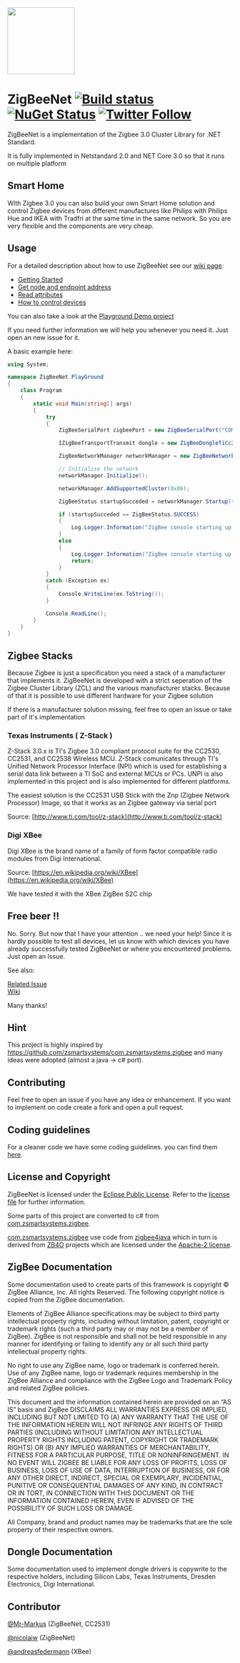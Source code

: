 <img src="https://github.com/Mr-Markus/ZigbeeNet/blob/master/icon.png" width="150px" />

# ZigBeeNet [![Build status](https://ci.appveyor.com/api/projects/status/o2x3lg7eo46jl2j5/branch/master?svg=true)](https://ci.appveyor.com/project/Mr-Markus/zigbeenet-mlw5f/branch/master) [![NuGet Status](https://img.shields.io/nuget/v/ZigBeeNet.svg?style=flat)](https://www.nuget.org/packages/ZigBeeNet) [![Twitter Follow](https://img.shields.io/twitter/follow/Zigbee_Net.svg?style=social)](https://twitter.com/Zigbee_Net)

ZigBeeNet is a implementation of the Zigbee 3.0 Cluster Library for .NET Standard.

It is fully implemented in Netstandard 2.0 and NET Core 3.0 so that it runs on multiple platform

## Smart Home

With Zigbee 3.0 you can also build your own Smart Home solution and control Zigbee devices from different manufactures like Philips with Philips Hue and IKEA with Tradfri at the same time in the same network. So you are very flexible and the components are very cheap.

## Usage

For a detailed description about how to use ZigBeeNet see our [wiki page](https://github.com/Mr-Markus/ZigbeeNet/wiki):

- [Getting Started](https://github.com/Mr-Markus/ZigbeeNet/wiki/Getting-started)
- [Get node and endpoint address](https://github.com/Mr-Markus/ZigbeeNet/wiki/Get-node-and-endpoint-address)
- [Read attributes](https://github.com/Mr-Markus/ZigbeeNet/wiki/Read-attributes)
- [How to control devices](https://github.com/Mr-Markus/ZigbeeNet/wiki/How-to-control-devices)

You can also take a look at the [Playground Demo project](https://github.com/Mr-Markus/ZigbeeNet/blob/develop/samples/ZigBeeNet.PlayGround/Program.cs)

If you need further information we will help you whenever you need it. Just open an new issue for it.

A basic example here:

```cs
using System;

namespace ZigBeeNet.PlayGround
{
    class Program
    {
        static void Main(string[] args)
        {
            try
            {
                ZigBeeSerialPort zigbeePort = new ZigBeeSerialPort("COM4");

                IZigBeeTransportTransmit dongle = new ZigBeeDongleTiCc2531(zigbeePort);

                ZigBeeNetworkManager networkManager = new ZigBeeNetworkManager(dongle);

                // Initialise the network
                networkManager.Initialize();

                networkManager.AddSupportedCluster(0x06);

                ZigBeeStatus startupSucceded = networkManager.Startup(false);

                if (startupSucceded == ZigBeeStatus.SUCCESS)
                {
                    Log.Logger.Information("ZigBee console starting up ... [OK]");
                }
                else
                {
                    Log.Logger.Information("ZigBee console starting up ... [FAIL]");
                    return;
                }
            }
            catch (Exception ex)
            {
                Console.WriteLine(ex.ToString());
            }

            Console.ReadLine();
        }
    }
}
```

## Zigbee Stacks

Because Zigbee is just a specification you need a stack of a manufacturer that implements it. ZigBeeNet is developed with a strict seperation of the Zigbee Cluster Library (ZCL) and the various manufacturer stacks. Because of that it is possible to use different hardware for your Zigbee solution

If there is a manufacturer solution missing, feel free to open an issue or take part of it's implementation

### Texas Instruments ( Z-Stack )

Z-Stack 3.0.x is TI's Zigbee 3.0 compliant protocol suite for the CC2530, CC2531, and CC2538 Wireless MCU.
Z-Stack comunicates through TI's Unified Network Processor Interface (NPI) which is used for establishing a serial data link between a TI SoC and external MCUs or PCs. UNPI is also implemented in this project and is also implemented for different plattforms.

The easiest solution is the CC2531 USB Stick with the Znp (Zigbee Network Processor) Image, so that it works as an Zigbee gateway via serial port

Source: [http://www.ti.com/tool/z-stack](http://www.ti.com/tool/z-stack)

### Digi XBee

Digi XBee is the brand name of a family of form factor compatible radio modules from Digi International.

Source: [https://en.wikipedia.org/wiki/XBee](https://en.wikipedia.org/wiki/XBee)

We have tested it with the XBee ZigBee S2C chip

## Free beer !!

No. Sorry. But now that I have your attention .. we need your help! Since it is hardly possible to test all devices, let us know with which devices you have already successfully tested ZigBeeNet or where you encountered problems. Just open an Issue.

See also:

[Related Issue](https://github.com/Mr-Markus/ZigbeeNet/issues/47)  
[Wiki](https://github.com/zigbeenet/Mr-Markus/wiki/Supported-devices)

Many thanks!

## Hint

This project is highly inspired by https://github.com/zsmartsystems/com.zsmartsystems.zigbee and many ideas were adopted (almost a java -> c# port).

## Contributing

Feel free to open an issue if you have any idea or enhancement. If you want to implement on code create a fork and open a pull request.

## Coding guidelines

For a cleaner code we have some coding guidelines. you can find them [here](https://github.com/Mr-Markus/ZigbeeNet/blob/master/docs/coding-guidelines).

## License and Copyright

ZigBeeNet is licensed under the [Eclipse Public License](https://www.eclipse.org/legal/epl-v10.html). Refer to the [license file](LICENSE) for further information.

Some parts of this project are converted to c# from [com.zsmartsystems.zigbee](https://github.com/zsmartsystems/com.zsmartsystems.zigbee).

[com.zsmartsystems.zigbee](https://github.com/zsmartsystems/com.zsmartsystems.zigbee) use code from [zigbee4java](https://github.com/tlaukkan/zigbee4java) which in turn is derived from [ZB4O](http://zb4osgi.aaloa.org/) projects which are licensed under the [Apache-2 license](https://www.apache.org/licenses/LICENSE-2.0).

## ZigBee Documentation

Some documentation used to create parts of this framework is copyright © ZigBee Alliance, Inc. All rights Reserved. The following copyright notice is copied from the ZigBee documentation.

Elements of ZigBee Alliance specifications may be subject to third party intellectual property rights, including without limitation, patent, copyright or trademark rights (such a third party may or may not be a member of ZigBee). ZigBee is not responsible and shall not be held responsible in any manner for identifying or failing to identify any or all such third party intellectual property rights.

No right to use any ZigBee name, logo or trademark is conferred herein. Use of any ZigBee name, logo or trademark requires membership in the ZigBee Alliance and compliance with the ZigBee Logo and Trademark Policy and related ZigBee policies.

This document and the information contained herein are provided on an “AS IS” basis and ZigBee DISCLAIMS ALL WARRANTIES EXPRESS OR IMPLIED, INCLUDING BUT NOT LIMITED TO (A) ANY WARRANTY THAT THE USE OF THE INFORMATION HEREIN WILL NOT INFRINGE ANY RIGHTS OF THIRD PARTIES (INCLUDING WITHOUT LIMITATION ANY INTELLECTUAL PROPERTY RIGHTS INCLUDING PATENT, COPYRIGHT OR TRADEMARK RIGHTS) OR (B) ANY IMPLIED WARRANTIES OF MERCHANTABILITY, FITNESS FOR A PARTICULAR PURPOSE, TITLE OR NONINFRINGEMENT. IN NO EVENT WILL ZIGBEE BE LIABLE FOR ANY LOSS OF PROFITS, LOSS OF BUSINESS, LOSS OF USE OF DATA, INTERRUPTION OF BUSINESS, OR FOR ANY OTHER DIRECT, INDIRECT, SPECIAL OR EXEMPLARY, INCIDENTIAL, PUNITIVE OR CONSEQUENTIAL DAMAGES OF ANY KIND, IN CONTRACT OR IN TORT, IN CONNECTION WITH THIS DOCUMENT OR THE INFORMATION CONTAINED HEREIN, EVEN IF ADVISED OF THE POSSIBILITY OF SUCH LOSS OR DAMAGE.

All Company, brand and product names may be trademarks that are the sole property of their respective owners.

## Dongle Documentation

Some documentation used to implement dongle drivers is copywrite to the respective holders, including Silicon Labs, Texas Instruments, Dresden Electronics, Digi International.

## Contributor

[@Mr-Markus](https://github.com/Mr-Markus) (ZigBeeNet, CC2531)

[@nicolaiw](https://github.com/nicolaiw) (ZigBeeNet)

[@andreasfedermann](https://github.com/andreasfedermann) (XBee)
